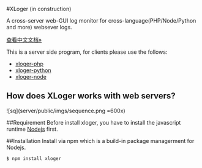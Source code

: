 #XLoger (in construction)

A cross-server web-GUI log monitor for cross-language(PHP/Node/Python and more) websever logs.
			
[查看中文文档&raquo;](README_CN.MD)			

This is a server side program, for clients please use the follows:
* [xloger-php](https://github.com/idollo/xloger-php)
* [xloger-python](https://github.com/idollo/xloger-python)
* [xloger-node](https://gitbug.com/idollo/xloger-node)

## How does XLoger works with web servers?
![sq](server/public/imgs/sequence.png =600x)

##Requirement
Before install xloger, you have to install the javascript runtime [Nodejs](https://nodejs.org) first.

##Installation
Install via npm which is a build-in package managerment for Nodejs.
```bash
$ npm install xloger
```